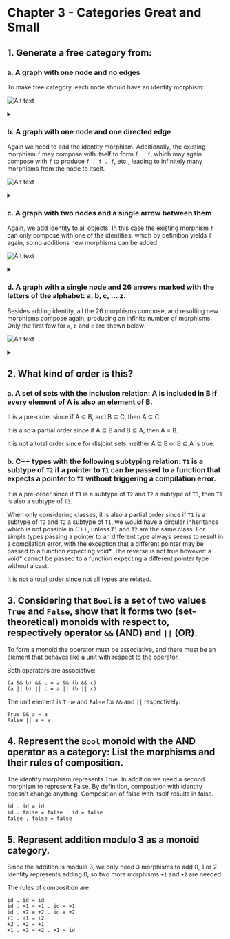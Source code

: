 # Chapter 3 - Categories Great and Small

## 1. Generate a free category from:
### a. A graph with one node and no edges
To make  free category, each node should have an identity morphism:

![Alt text](https://g.gravizo.com/source/challenge1amark?https%3A%2F%2Fraw.githubusercontent.com%2Fnielsreijers%2Fcategorytheory%2Fmain%2FChapter3.md)
<details>
<summary></summary>
challenge1amark
digraph G {
    node1 -> node1 [label="id"]
}
challenge1amark
</details>

### b. A graph with one node and one directed edge
Again we need to add the identity morphism. Additionally, the existing morphism ```f``` may compose with itself to form ```f . f```, which may again compose with ```f``` to produce ```f . f . f```, etc., leading to infinitely many morphisms from the node to itself.

![Alt text](https://g.gravizo.com/source/challenge1bmark?https%3A%2F%2Fraw.githubusercontent.com%2Fnielsreijers%2Fcategorytheory%2Fmain%2FChapter3.md)
<details>
<summary></summary>
challenge1bmark
digraph G {
    node1 -> node1 [label="id"]
    node1:n -> node1:n [label="f"]
    node1:w -> node1:w [label="f . f"]
    node1:s -> node1:s [label="f . f . f ... etc."]
}
challenge1bmark
</details>

### c. A graph with two nodes and a single arrow between them
Again, we add identity to all objects. In this case the existing morphism ```f``` can only compose with one of the identities, which by definition yields ```f``` again, so no additions new morphisms can be added.

![Alt text](https://g.gravizo.com/source/challenge1cmark?https%3A%2F%2Fraw.githubusercontent.com%2Fnielsreijers%2Fcategorytheory%2Fmain%2FChapter3.md)
<details>
<summary></summary>
challenge1cmark
digraph G {
    node1 -> node1 [label="id"]
    node1 -> node2 [label="f"]
    node2 -> node2 [label="id"]
}
challenge1cmark
</details>

### d. A graph with a single node and 26 arrows marked with the letters of the alphabet: a, b, c, ... z.
Besides adding identity, all the 26 morphisms compose, and resulting new morphisms compose again, producing an infinite number of morphisms. Only the first few for ```a```, ```b``` and ```c``` are shown below:


![Alt text](https://g.gravizo.com/source/challenge1dmark?https%3A%2F%2Fraw.githubusercontent.com%2Fnielsreijers%2Fcategorytheory%2Fmain%2FChapter3.md)
<details>
<summary></summary>
challenge1dmark
digraph G {
    node1 -> node1 [label="id"]
    node1:n -> node1:n [label="a"]
    node1:n -> node1:n [label="b"]
    node1:n -> node1:n [label="c"]
    node1:w -> node1:w [label="a . a"]
    node1:w -> node1:w [label="a . b"]
    node1:w -> node1:w [label="a . c"]
    node1:w -> node1:w [label="b . a"]
    node1:w -> node1:w [label="b . b"]
    node1:w -> node1:w [label="b . c"]
    node1:w -> node1:w [label="c . a"]
    node1:w -> node1:w [label="c . b"]
    node1:w -> node1:w [label="c . c"]
    node1:s -> node1:s [label="a . a . a"]
    node1:s -> node1:s [label="a . a . b"]
    node1:s -> node1:s [label="a . a . c"]
    node1:s -> node1:s [label="a . b . a"]
    node1:s -> node1:s [label="a . b . b"]
    node1:s -> node1:s [label="a . b . c"]
    node1:s -> node1:s [label="a . c . a"]
    node1:s -> node1:s [label="a . c . b"]
    node1:s -> node1:s [label="a . c . c ... etc"]
}
challenge1dmark
</details>

## 2. What kind of order is this?
### a. A set of sets with the inclusion relation: A is included in B if every element of A is also an element of B.

It is a pre-order since if A ⊆ B, and B ⊆ C, then A ⊆ C.

It is also a partial order since if A ⊆ B and B ⊆ A, then A = B.

It is not a total order since for disjoint sets, neither A ⊆ B or B ⊆ A is true.

### b. C++ types with the following subtyping relation: ```T1``` is a subtype of ```T2``` if a pointer to ```T1``` can be passed to a function that expects a pointer to ```T2``` without triggering a compilation error.


It is a pre-order since if ```T1``` is a subtype of ```T2``` and ```T2``` a subtype of ```T3```, then ```T1``` is also a subtype of ```T3```.

When only considering classes, it is also a partial order since if ```T1``` is a subtype of ```T2``` and ```T2``` a subtype of ```T1```, we would have a circular inheritance which is not possible in C++, unless ```T1``` and ```T2``` are the same class.
For simple types passing a pointer to an different type always seems to result in a compilation error, with the exception that a different pointer may be passed to a function expecting void*. The reverse is not true however: a void* cannot be passed to a function expecting a different pointer type without a cast.

It is not a total order since not all types are related.

## 3. Considering that ```Bool``` is a set of two values ```True``` and ```False```, show that it forms two (set-theoretical) monoids with respect to, respectively operator ```&&``` (AND) and ```||``` (OR).

To form a monoid the operator must be associative, and there must be an element that behaves like a unit with respect to the operator.

Both operators are associative:
```
(a && b) && c = a && (b && c)
(a || b) || c = a || (b || c)
```

The unit element is ```True``` and ```False``` for ```&&``` and ```||``` respectively:

```
True && a = a
False || a = a
```

## 4. Represent the ```Bool``` monoid with the AND operator as a category: List the morphisms and their rules of composition.

The identity morphism represents True. In addition we need a second morphism to represent False.
By definition, composition with identity doesn't change anything. Composition of false with itself results in false.
```
id . id = id
id . false = false . id = false
false . false = false
```


## 5. Represent addition modulo 3 as a monoid category.

Since the addition is modulo 3, we only need 3 morphisms to add 0, 1 or 2.
Identity represents adding 0, so two more morphisms ```+1``` and ```+2``` are needed.

The rules of composition are:
```
id . id = id
id . +1 = +1 . id = +1
id . +2 = +2 . id = +2
+1 . +1 = +2
+2 . +2 = +1
+1 . +2 = +2 . +1 = id
```
